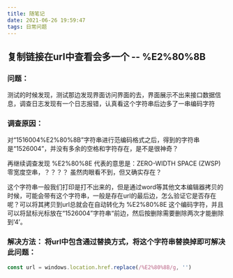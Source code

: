 ```yaml
---
title: 随笔记
date: 2021-06-26 19:59:47
tags: 日常问题
---
```


## 复制链接在url中查看会多一个 -- %E2%80%8B

### 问题： 
  测试的时候发现，测试那边发现界面访问界面的去，界面展示不出来接口数据信息，调查日志发现有一个日志报错，认真看这个字符串后边多了一串编码字符
 
### 调查原因：
  对“1516004%E2%80%8B”字符串进行范编码格式之后，得到的字符串是“1526004​”，并没有多余的空格和字符存在，是不是很神奇？

  再继续调查发现 %E2%80%8E 代表的意思是：ZERO-WIDTH SPACE (ZWSP)  零宽度空串，？？？？ 虽然肉眼看不到，但又确实存在？
  
  这个字符串一般我们打印是打不出来的，但是通过word等其他文本编辑器拷贝的时候，可能会带有这个字符串，一般是存在url的最后边，怎么验证它是否存在呢？可以将其拷贝到url总就会在自动转化为 %E2%80%8E 这个编码字符，并且可以将鼠标光标放在“1526004​”字符串“前边，然后按删除需要删除两次才能删除到‘4’。
 
### 解决方法： 将url中包含通过替换方式，将这个字符串替换掉即可解决此问题：

```js
const url = windows.location.href.replace(/%E2%80%8B/g, '')
```

